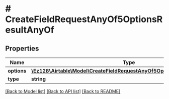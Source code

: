 # # CreateFieldRequestAnyOf5OptionsResultAnyOf

## Properties

Name | Type | Description | Notes
------------ | ------------- | ------------- | -------------
**options** | [**\Ez128\Airtable\Model\CreateFieldRequestAnyOf5OptionsResultAnyOfOptions**](CreateFieldRequestAnyOf5OptionsResultAnyOfOptions.md) |  |
**type** | **string** |  |

[[Back to Model list]](../../README.md#models) [[Back to API list]](../../README.md#endpoints) [[Back to README]](../../README.md)

